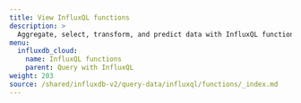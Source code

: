 ```yaml
---
title: View InfluxQL functions
description: >
  Aggregate, select, transform, and predict data with InfluxQL functions.
menu:
  influxdb_cloud:
    name: InfluxQL functions
    parent: Query with InfluxQL
weight: 203
source: /shared/influxdb-v2/query-data/influxql/functions/_index.md
---
```


<!-- The content of this file is at 
// SOURCE content/shared/influxdb-v2/query-data/influxql/functions/_index.md-->
